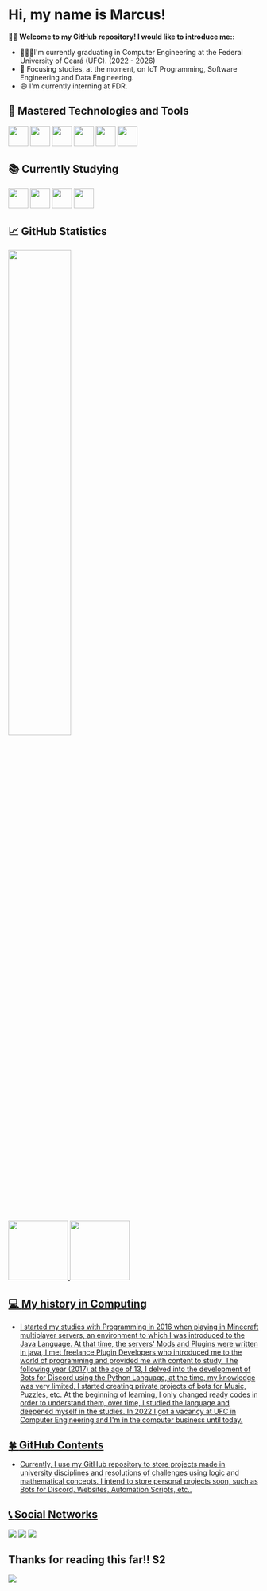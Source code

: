 # Hi, my name is Marcus!

🙋‍♂️ **Welcome to my GitHub repository! I would like to introduce me::**<br/>
- 👨🏼‍🎓I'm currently graduating in Computer Engineering at the Federal University of Ceará (UFC). (2022 - 2026)
- 🌱 Focusing studies, at the moment, on IoT Programming, Software Engineering and Data Engineering.
- 😄 I'm currently interning at FDR.

## 🔭 **Mastered Technologies and Tools**<br/>
<div>
   <img src="https://cdn.jsdelivr.net/gh/devicons/devicon/icons/python/python-original.svg" width="40" height="40"/>
   <img src="https://cdn.jsdelivr.net/gh/devicons/devicon/icons/c/c-original.svg" width="40" height="40"/>
   <img src="https://cdn.jsdelivr.net/gh/devicons/devicon/icons/javascript/javascript-original.svg" width="40" height="40"/>
   <img src="https://cdn.jsdelivr.net/gh/devicons/devicon/icons/html5/html5-original.svg" width="40" height="40"/>
   <img src="https://cdn.jsdelivr.net/gh/devicons/devicon/icons/css3/css3-original.svg" width="40" height="40"/>
   <img src="https://cdn.jsdelivr.net/gh/devicons/devicon/icons/sass/sass-original.svg" width="40" height="40"/>
</div>

## 📚 **Currently Studying**<br/>
<div>
   <img src="https://cdn.jsdelivr.net/gh/devicons/devicon/icons/graphql/graphql-plain-wordmark.svg" width="40" height="40"/>
   <img src="https://cdn.jsdelivr.net/gh/devicons/devicon/icons/bulma/bulma-plain.svg" width="40" height="40"/>
   <img src="https://cdn.jsdelivr.net/gh/devicons/devicon/icons/typescript/typescript-original.svg" width="40" height="40"/>
   <img src="https://cdn.jsdelivr.net/gh/devicons/devicon/icons/django/django-plain.svg" width="40" height="40"/>
</div>

## 📈 **GitHub Statistics**
<div>
   <img width="50%"src="https://streak-stats.demolab.com?user=marcusnogueiraa&theme=dracula" />
</div>
<div>
   <a href="https://github.com/marcusnogueiraa">
   <img height="120em" src="https://github-readme-stats.vercel.app/api/top-langs/?username=marcusnogueiraa&layout=compact&langs_count=7&theme=dracula"/>
    <img height="120em" src="https://github-readme-stats.vercel.app/api?username=marcusnogueiraa&show_icons=true&theme=dracula&include_all_commits=true&count_private=true"/>
</div>

## 💻 **My history in Computing**<br/>
 - I started my studies with Programming in 2016 when playing in Minecraft multiplayer servers, an environment to which I was introduced to the Java Language. At that time, the servers' Mods and Plugins were written in java, I met freelance Plugin Developers who introduced me to the world of programming and provided me with content to study. The following year (2017) at the age of 13, I delved into the development of Bots for Discord using the Python Language, at the time, my knowledge was very limited, I started creating private projects of bots for Music, Puzzles, etc. At the beginning of learning, I only changed ready codes in order to understand them, over time, I studied the language and deepened myself in the studies. In 2022 I got a vacancy at UFC in Computer Engineering and I'm in the computer business until today.
 
## 🍀 **GitHub Contents**<br/>
- Currently, I use my GitHub repository to store projects made in university disciplines and resolutions of challenges using logic and mathematical concepts. I intend to store personal projects soon, such as Bots for Discord, Websites, Automation Scripts, etc..

 ## 📞 **Social Networks**<br/>
<div>
   <a href = "mailto:marcusnogueiraa@gmail.com"><img src="https://img.shields.io/badge/Gmail-D14836?style=for-the-badge&logo=gmail&logoColor=white" target="_blank"></a>
   <a href="https://www.linkedin.com/in/marcusnogueiraa" target="_blank"><img src="https://img.shields.io/badge/-LinkedIn-%230077B5?style=for-the-badge&logo=linkedin&logoColor=white" target="_blank"></a>   
   <a href="https://instagram.com/m4rcusnogu3ir4" target="_blank"><img src="https://img.shields.io/badge/-Instagram-%23E4405F?style=for-the-badge&logo=instagram&logoColor=white" target="_blank"></a>
<div/>

## **Thanks for reading this far!! S2**<br/>
<img src="https://media2.giphy.com/media/3o6Mb9rUQ5v4ZnBbzO/giphy.gif?cid=790b76110776fb7d0a9c28ffeb289c213502a1f0d7869d79&rid=giphy.gif&ct=g">

